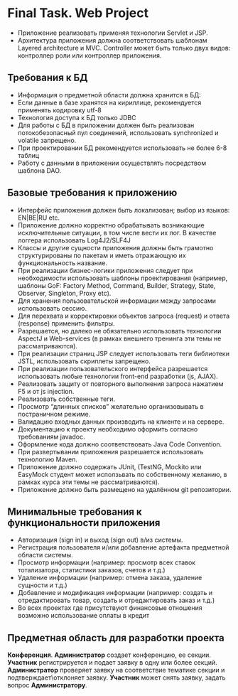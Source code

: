 # Final Task. Web Project
* Приложение реализовать применяя технологии Servlet и JSP.
* Архитектура приложения должна соответствовать шаблонам Layered architecture и MVC. Controller может быть только двух видов: контроллер роли или контроллер приложения.
## Требования к БД
* Информация о предметной области должна хранится в БД:
* Если данные в базе хранятся на кириллице, рекомендуется применять кодировку utf-8
* Технология доступа к БД только JDBC
* Для работы с БД в приложении должен быть реализован потокобезопасный пул соединений, использовать synchronized и volatile запрещено.
* При проектировании БД рекомендуется использовать не более 6-8 таблиц
* Работу с данными в приложении осуществлять посредством шаблона DAO.
## Базовые требования к приложению
* Интерфейс приложения должен быть локализован; выбор из языков: EN|BE|RU etc.
* Приложение должно корректно обрабатывать возникающие исключительные ситуации, в том числе вести их лог. В качестве логгера использовать Log4J2/SLF4J
* Классы и другие сущности приложения должны быть грамотно структурированы по пакетам и иметь отражающую их функциональность название.
* При реализации бизнес-логики приложения следует при необходимости использовать шаблоны проектирования (например, шаблоны GoF: Factory Method, Command, Builder, Strategy, State, Observer, Singleton, Proxy etc).
* Для хранения пользовательской информации между запросами использовать сессию.
* Для перехвата и корректировки объектов запроса (request) и ответа (response) применить фильтры.
* Разрешается, но далеко не обязательно использовать технологии AspectJ и Web-services (в рамках внешнего тренинга эти темы не рассматриваются).
* При реализации страниц JSP следует использовать теги библиотеки JSTL, использовать скриплеты запрещено.
* При реализации пользовательского интерфейса разрешается использовать любые технологии front-end разработки (js, AJAX).
* Реализовать защиту от повторного выполнения запроса нажатием F5 и от js injection.
* Реализовать собственные теги. 
* Просмотр “длинных списков” желательно организовывать в постраничном режиме.
* Валидацию входных данных производить на клиенте и на сервере.
* Документацию к проекту необходимо оформить согласно требованиям javadoc.
* Оформление кода должно соответствовать Java Code Convention.
* При развертывании приложения разрешается использовать технологию Maven.
* Приложение должно содержать JUnit, (TestNG, Mockito или EasyMock студент может исползьвать по собственному желанию, в рамках курса эти темы не рассматриваются).
* Приложение должно быть размещено на удалённом git репозитории.
## Минимальные требования к функциональности приложения
* Авторизация (sign in) и выход (sign out) в/из системы.
* Регистрация пользователя и/или добавление артефакта предметной области системы.
* Просмотр информации (например: просмотр всех ставок тотализатора, статистики заказов, счетов и т.д.)
* Удаление информации (например: отмена заказа, удаление сущности и т.д.)
* Добавление и модификация информации (например: создать и отредактировать товар, создать и отредактировать заказ и т.д.)
* Во всех проектах где присутствуют финансовые отношения возможно использование оплаты в кредит
## Предметная область для разработки проекта
**Конференция**. **Администратор** создает конференцию, ее секции. **Участник** регистрируется и подает заявку в одну или более секций. **Администратор** проверяет заявку на соответствие тематике секции и подтверждает\отклоняет заявку. **Участник** может снять заявку, задать вопрос **Администратору**.